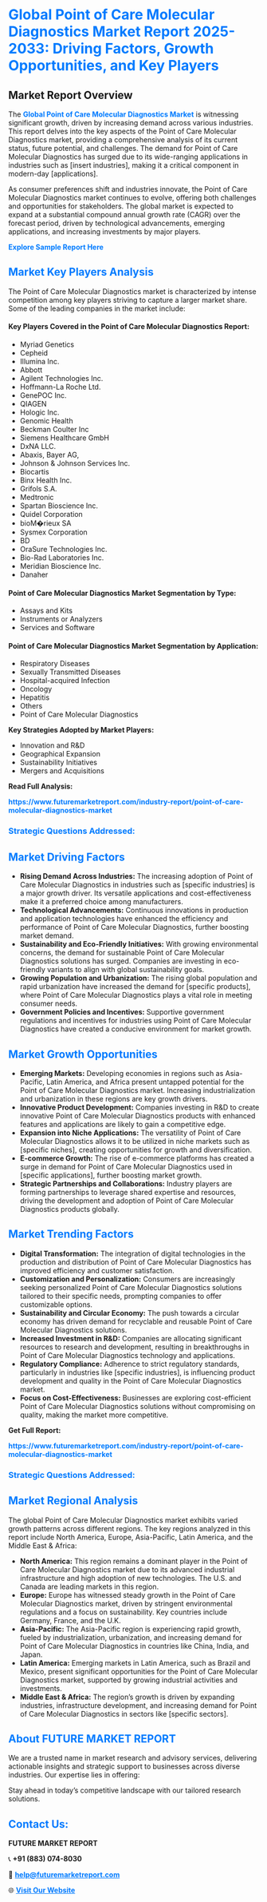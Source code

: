 <h1 style="color: #007BFF;">Global Point of Care Molecular Diagnostics Market Report 2025-2033: Driving Factors, Growth Opportunities, and Key Players</h1>

<section id="overview">
<h2>Market Report Overview</h2>
<p>The <a href="https://www.futuremarketreport.com/industry-report/point-of-care-molecular-diagnostics-market" style="color: #007BFF; text-decoration: none;"><strong>Global Point of Care Molecular Diagnostics Market</strong></a> is witnessing significant growth, driven by increasing demand across various industries. This report delves into the key aspects of the Point of Care Molecular Diagnostics market, providing a comprehensive analysis of its current status, future potential, and challenges. The demand for Point of Care Molecular Diagnostics has surged due to its wide-ranging applications in industries such as [insert industries], making it a critical component in modern-day [applications].</p>
<p>As consumer preferences shift and industries innovate, the Point of Care Molecular Diagnostics market continues to evolve, offering both challenges and opportunities for stakeholders. The global market is expected to expand at a substantial compound annual growth rate (CAGR) over the forecast period, driven by technological advancements, emerging applications, and increasing investments by major players.</p>
</section>

<section id="overview">
<p><a href="https://www.futuremarketreport.com/request-sample/reportId=120533" style="color: #007BFF; text-decoration: none;"><strong>Explore Sample Report Here</strong></a></p>
</section>

<section id="key-players">
<h2 style="color: #007BFF;">Market Key Players Analysis</h2>
<p>The Point of Care Molecular Diagnostics market is characterized by intense competition among key players striving to capture a larger market share. Some of the leading companies in the market include:</p>
<h4>Key Players Covered in the Point of Care Molecular Diagnostics Report:</h4>
<ul><li>Myriad Genetics</li><li>Cepheid</li><li>Illumina Inc.</li><li>Abbott</li><li>Agilent Technologies Inc.</li><li>Hoffmann-La Roche Ltd.</li><li>GenePOC Inc.</li><li>QIAGEN</li><li>Hologic Inc.</li><li>Genomic Health</li><li>Beckman Coulter Inc</li><li>Siemens Healthcare GmbH</li><li>DxNA LLC.</li><li>Abaxis, Bayer AG,</li><li>Johnson &amp; Johnson Services Inc.</li><li>Biocartis</li><li>Binx Health Inc.</li><li>Grifols S.A.</li><li>Medtronic</li><li>Spartan Bioscience Inc.</li><li>Quidel Corporation</li><li>bioM�rieux SA</li><li>Sysmex Corporation</li><li>BD</li><li>OraSure Technologies Inc.</li><li>Bio-Rad Laboratories Inc.</li><li>Meridian Bioscience Inc.</li><li>Danaher</li></ul>
<h4>Point of Care Molecular Diagnostics Market Segmentation by Type:</h4>
<ul><li>Assays and Kits</li><li>Instruments or Analyzers</li><li>Services and Software</li></ul>

<h4>Point of Care Molecular Diagnostics Market Segmentation by Application:</h4>
<ul><li>Respiratory Diseases</li><li>Sexually Transmitted Diseases</li><li>Hospital-acquired Infection</li><li>Oncology</li><li>Hepatitis</li><li>Others</li><li>Point of Care Molecular Diagnostics</li></ul>
<p><strong>Key Strategies Adopted by Market Players:</strong></p>
<ul>
<li>Innovation and R&D</li>
<li>Geographical Expansion</li>
<li>Sustainability Initiatives</li>
<li>Mergers and Acquisitions</li>
</ul>
</section>

<section>
<p><strong>Read Full Analysis: </strong></p><a href="https://www.futuremarketreport.com/industry-report/point-of-care-molecular-diagnostics-market" style="color: #007BFF; text-decoration: none;"><strong>https://www.futuremarketreport.com/industry-report/point-of-care-molecular-diagnostics-market</strong></a>
<h3 style="color: #007BFF;">Strategic Questions Addressed:</h3>
</section>

<section id="driving-factors">
<h2 style="color: #007BFF;">Market Driving Factors</h2>
<ul>
<li><strong>Rising Demand Across Industries:</strong> The increasing adoption of Point of Care Molecular Diagnostics in industries such as [specific industries] is a major growth driver. Its versatile applications and cost-effectiveness make it a preferred choice among manufacturers.</li>
<li><strong>Technological Advancements:</strong> Continuous innovations in production and application technologies have enhanced the efficiency and performance of Point of Care Molecular Diagnostics, further boosting market demand.</li>
<li><strong>Sustainability and Eco-Friendly Initiatives:</strong> With growing environmental concerns, the demand for sustainable Point of Care Molecular Diagnostics solutions has surged. Companies are investing in eco-friendly variants to align with global sustainability goals.</li>
<li><strong>Growing Population and Urbanization:</strong> The rising global population and rapid urbanization have increased the demand for [specific products], where Point of Care Molecular Diagnostics plays a vital role in meeting consumer needs.</li>
<li><strong>Government Policies and Incentives:</strong> Supportive government regulations and incentives for industries using Point of Care Molecular Diagnostics have created a conducive environment for market growth.</li>
</ul>
</section>

<section id="growth-opportunities">
<h2 style="color: #007BFF;">Market Growth Opportunities</h2>
<ul>
<li><strong>Emerging Markets:</strong> Developing economies in regions such as Asia-Pacific, Latin America, and Africa present untapped potential for the Point of Care Molecular Diagnostics market. Increasing industrialization and urbanization in these regions are key growth drivers.</li>
<li><strong>Innovative Product Development:</strong> Companies investing in R&D to create innovative Point of Care Molecular Diagnostics products with enhanced features and applications are likely to gain a competitive edge.</li>
<li><strong>Expansion into Niche Applications:</strong> The versatility of Point of Care Molecular Diagnostics allows it to be utilized in niche markets such as [specific niches], creating opportunities for growth and diversification.</li>
<li><strong>E-commerce Growth:</strong> The rise of e-commerce platforms has created a surge in demand for Point of Care Molecular Diagnostics used in [specific applications], further boosting market growth.</li>
<li><strong>Strategic Partnerships and Collaborations:</strong> Industry players are forming partnerships to leverage shared expertise and resources, driving the development and adoption of Point of Care Molecular Diagnostics products globally.</li>
</ul>
</section>

<section id="trending-factors">
<h2 style="color: #007BFF;">Market Trending Factors</h2>
<ul>
<li><strong>Digital Transformation:</strong> The integration of digital technologies in the production and distribution of Point of Care Molecular Diagnostics has improved efficiency and customer satisfaction.</li>
<li><strong>Customization and Personalization:</strong> Consumers are increasingly seeking personalized Point of Care Molecular Diagnostics solutions tailored to their specific needs, prompting companies to offer customizable options.</li>
<li><strong>Sustainability and Circular Economy:</strong> The push towards a circular economy has driven demand for recyclable and reusable Point of Care Molecular Diagnostics solutions.</li>
<li><strong>Increased Investment in R&D:</strong> Companies are allocating significant resources to research and development, resulting in breakthroughs in Point of Care Molecular Diagnostics technology and applications.</li>
<li><strong>Regulatory Compliance:</strong> Adherence to strict regulatory standards, particularly in industries like [specific industries], is influencing product development and quality in the Point of Care Molecular Diagnostics market.</li>
<li><strong>Focus on Cost-Effectiveness:</strong> Businesses are exploring cost-efficient Point of Care Molecular Diagnostics solutions without compromising on quality, making the market more competitive.</li>
</ul>
</section>

<section>
<p><strong>Get Full Report: </strong></p><a href="https://www.futuremarketreport.com/industry-report/point-of-care-molecular-diagnostics-market" style="color: #007BFF; text-decoration: none;"><strong>https://www.futuremarketreport.com/industry-report/point-of-care-molecular-diagnostics-market</strong></a>
<h3 style="color: #007BFF;">Strategic Questions Addressed:</h3>
</section>


<section id="regional-analysis">
<h2 style="color: #007BFF;">Market Regional Analysis</h2>
<p>The global Point of Care Molecular Diagnostics market exhibits varied growth patterns across different regions. The key regions analyzed in this report include North America, Europe, Asia-Pacific, Latin America, and the Middle East & Africa:</p>
<ul>
<li><strong>North America:</strong> This region remains a dominant player in the Point of Care Molecular Diagnostics market due to its advanced industrial infrastructure and high adoption of new technologies. The U.S. and Canada are leading markets in this region.</li>
<li><strong>Europe:</strong> Europe has witnessed steady growth in the Point of Care Molecular Diagnostics market, driven by stringent environmental regulations and a focus on sustainability. Key countries include Germany, France, and the U.K.</li>
<li><strong>Asia-Pacific:</strong> The Asia-Pacific region is experiencing rapid growth, fueled by industrialization, urbanization, and increasing demand for Point of Care Molecular Diagnostics in countries like China, India, and Japan.</li>
<li><strong>Latin America:</strong> Emerging markets in Latin America, such as Brazil and Mexico, present significant opportunities for the Point of Care Molecular Diagnostics market, supported by growing industrial activities and investments.</li>
<li><strong>Middle East & Africa:</strong> The region’s growth is driven by expanding industries, infrastructure development, and increasing demand for Point of Care Molecular Diagnostics in sectors like [specific sectors].</li>
</ul>
</section>

<footer>
<h2 style="color: #007BFF;">About FUTURE MARKET REPORT</h2>
<p>We are a trusted name in market research and advisory services, delivering actionable insights and strategic support to businesses across diverse industries. Our expertise lies in offering:</p>

<p>Stay ahead in today’s competitive landscape with our tailored research solutions.</p>

<h2 style="color: #007BFF;">Contact Us:</h2>
<p><strong>FUTURE MARKET REPORT</strong></p>
<p>📞 <strong>+91 (883) 074-8030</strong></p>
<p>📧 <strong><a href="mailto:help@futuremarketreport.com" style="color: #007BFF;">help@futuremarketreport.com</a></strong></p>
<p>🌐 <strong><a href="https://www.futuremarketreport.com/" style="color: #007BFF;">Visit Our Website</a></strong></p>
</footer>